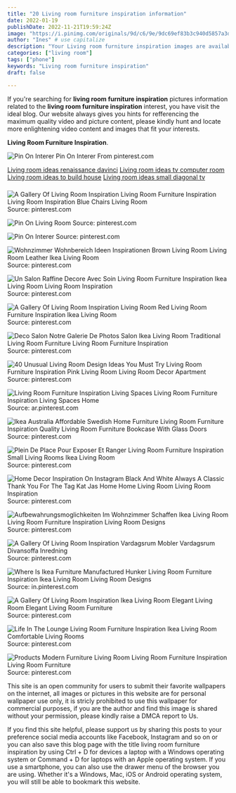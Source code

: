 ```yaml
---
title: "20 Living room furniture inspiration information"
date: 2022-01-19
publishDate: 2022-11-21T19:59:24Z
image: "https://i.pinimg.com/originals/9d/c6/9e/9dc69ef83b3c940d5857a3d2e7445980.jpg"
author: "Ines" # use capitalize
description: "Your Living room furniture inspiration images are available. Living room furniture inspiration are a topic that is being searched for and liked by netizens today. You can Get the Living room furniture inspiration files here. Download all free vectors."
categories: ["living room"]
tags: ["phone"]
keywords: "Living room furniture inspiration"
draft: false

---
```


If you're searching for **living room furniture inspiration** pictures information related to the **living room furniture inspiration** interest, you have visit the ideal  blog.  Our website always  gives you  hints  for refferencing  the maximum  quality video and picture  content, please kindly hunt and locate more enlightening video content and images  that fit your interests.

**Living Room Furniture Inspiration**. 

![Pin On Interer](https://i.pinimg.com/originals/3f/0f/c5/3f0fc5c4f203630c761c0967bba3d9c2.jpg "Pin On Interer")
Pin On Interer From pinterest.com

[Living room ideas renaissance davinci](/living-room-ideas-renaissance-davinci/)
[Living room ideas tv computer room](/living-room-ideas-tv-computer-room/)
[Living room ideas to build house](/living-room-ideas-to-build-house/)
[Living room ideas small diagonal tv](/living-room-ideas-small-diagonal-tv/)



### 

 


![A Gallery Of Living Room Inspiration Living Room Furniture Inspiration Living Room Inspiration Blue Chairs Living Room](https://i.pinimg.com/originals/bc/4d/d0/bc4dd0697c3d733195628d6dcf87f956.jpg "A Gallery Of Living Room Inspiration Living Room Furniture Inspiration Living Room Inspiration Blue Chairs Living Room")
Source: pinterest.com

 

![Pin On Living Room](https://i.pinimg.com/originals/36/7f/35/367f35ad4a99e8f9540556c49870f480.jpg "Pin On Living Room")
Source: pinterest.com

 

![Pin On Interer](https://i.pinimg.com/originals/3f/0f/c5/3f0fc5c4f203630c761c0967bba3d9c2.jpg "Pin On Interer")
Source: pinterest.com

 

![Wohnzimmer Wohnbereich Ideen Inspirationen Brown Living Room Living Room Leather Ikea Living Room](https://i.pinimg.com/originals/af/7f/89/af7f89e557978f60708c7bf56fe71b13.jpg "Wohnzimmer Wohnbereich Ideen Inspirationen Brown Living Room Living Room Leather Ikea Living Room")
Source: pinterest.com

 

![Un Salon Raffine Decore Avec Soin Living Room Furniture Inspiration Ikea Living Room Living Room Inspiration](https://i.pinimg.com/originals/7d/7b/1e/7d7b1efd7458a8a2c8179e7f6ffa5fd4.jpg "Un Salon Raffine Decore Avec Soin Living Room Furniture Inspiration Ikea Living Room Living Room Inspiration")
Source: pinterest.com

 

![A Gallery Of Living Room Inspiration Living Room Red Living Room Furniture Inspiration Ikea Living Room](https://i.pinimg.com/originals/ef/2d/1b/ef2d1b591ee8e83c0e771eaeaac5238c.jpg "A Gallery Of Living Room Inspiration Living Room Red Living Room Furniture Inspiration Ikea Living Room")
Source: pinterest.com

 

![Deco Salon Notre Galerie De Photos Salon Ikea Living Room Traditional Living Room Furniture Living Room Furniture Inspiration](https://i.pinimg.com/736x/88/5a/c6/885ac6f82732b36dcd4b4b621ec16b8c.jpg "Deco Salon Notre Galerie De Photos Salon Ikea Living Room Traditional Living Room Furniture Living Room Furniture Inspiration")
Source: pinterest.com

 

![40 Unusual Living Room Design Ideas You Must Try Living Room Furniture Inspiration Pink Living Room Living Room Decor Apartment](https://i.pinimg.com/originals/6d/d6/94/6dd6943fdda9fc15aaf51d33b98b88d5.jpg "40 Unusual Living Room Design Ideas You Must Try Living Room Furniture Inspiration Pink Living Room Living Room Decor Apartment")
Source: pinterest.com

 

![Living Room Furniture Inspiration Living Spaces Living Room Furniture Inspiration Living Spaces Home](https://i.pinimg.com/originals/bf/2e/d7/bf2ed7fb5154551c8e37ad7febef0dff.jpg "Living Room Furniture Inspiration Living Spaces Living Room Furniture Inspiration Living Spaces Home")
Source: ar.pinterest.com

 

![Ikea Australia Affordable Swedish Home Furniture Living Room Furniture Inspiration Quality Living Room Furniture Bookcase With Glass Doors](https://i.pinimg.com/originals/a9/8a/e2/a98ae26ec827913fc4cc1bcb2615f386.jpg "Ikea Australia Affordable Swedish Home Furniture Living Room Furniture Inspiration Quality Living Room Furniture Bookcase With Glass Doors")
Source: pinterest.com

 

![Plein De Place Pour Exposer Et Ranger Living Room Furniture Inspiration Small Living Rooms Ikea Living Room](https://i.pinimg.com/originals/49/d5/04/49d5041a2e9e759b86c59af9aea91965.jpg "Plein De Place Pour Exposer Et Ranger Living Room Furniture Inspiration Small Living Rooms Ikea Living Room")
Source: pinterest.com

 

![Home Decor Inspiration On Instagram Black And White Always A Classic Thank You For The Tag Kat Jas Home Home Living Room Living Room Inspiration](https://i.pinimg.com/originals/fc/54/82/fc548238228ee6eb0375d37621fa69f1.jpg "Home Decor Inspiration On Instagram Black And White Always A Classic Thank You For The Tag Kat Jas Home Home Living Room Living Room Inspiration")
Source: pinterest.com

 

![Aufbewahrungsmoglichkeiten Im Wohnzimmer Schaffen Ikea Living Room Living Room Furniture Inspiration Living Room Designs](https://i.pinimg.com/originals/51/aa/67/51aa67945ff9dd626cec9f4555957869.jpg "Aufbewahrungsmoglichkeiten Im Wohnzimmer Schaffen Ikea Living Room Living Room Furniture Inspiration Living Room Designs")
Source: pinterest.com

 

![A Gallery Of Living Room Inspiration Vardagsrum Mobler Vardagsrum Divansoffa Inredning](https://i.pinimg.com/originals/69/e2/53/69e25350b082410e9fa574308dea1e41.jpg "A Gallery Of Living Room Inspiration Vardagsrum Mobler Vardagsrum Divansoffa Inredning")
Source: pinterest.com

 

![Where Is Ikea Furniture Manufactured Hunker Living Room Furniture Inspiration Ikea Living Room Living Room Designs](https://i.pinimg.com/736x/5c/02/9b/5c029b1b64f8693ebce13d1aa317774e.jpg "Where Is Ikea Furniture Manufactured Hunker Living Room Furniture Inspiration Ikea Living Room Living Room Designs")
Source: in.pinterest.com

 

![A Gallery Of Living Room Inspiration Ikea Living Room Elegant Living Room Elegant Living Room Furniture](https://i.pinimg.com/originals/13/a4/80/13a480340484691afcd39bc40f363e21.jpg "A Gallery Of Living Room Inspiration Ikea Living Room Elegant Living Room Elegant Living Room Furniture")
Source: pinterest.com

 

![Life In The Lounge Living Room Furniture Inspiration Ikea Living Room Comfortable Living Rooms](https://i.pinimg.com/originals/7b/34/45/7b3445d77475e0d192f9c30cdcd494d8.jpg "Life In The Lounge Living Room Furniture Inspiration Ikea Living Room Comfortable Living Rooms")
Source: pinterest.com

 

![Products Modern Furniture Living Room Living Room Furniture Inspiration Living Room Furniture](https://i.pinimg.com/originals/9d/c6/9e/9dc69ef83b3c940d5857a3d2e7445980.jpg "Products Modern Furniture Living Room Living Room Furniture Inspiration Living Room Furniture")
Source: pinterest.com

 

This site is an open community for users to submit their favorite wallpapers on the internet, all images or pictures in this website are for personal wallpaper use only, it is stricly prohibited to use this wallpaper for commercial purposes, if you are the author and find this image is shared without your permission, please kindly raise a DMCA report to Us.

If you find this site helpful, please support us by sharing this posts to your preference social media accounts like Facebook, Instagram and so on or you can also save this blog page with the title living room furniture inspiration by using Ctrl + D for devices a laptop with a Windows operating system or Command + D for laptops with an Apple operating system. If you use a smartphone, you can also use the drawer menu of the browser you are using. Whether it's a Windows, Mac, iOS or Android operating system, you will still be able to bookmark this website.
